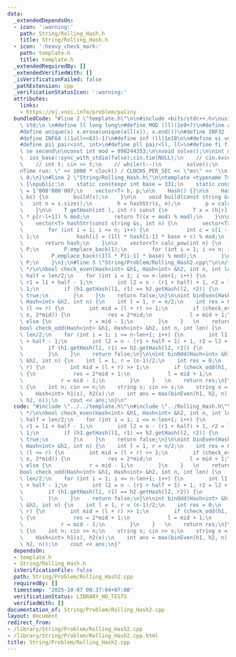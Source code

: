 ```yaml
---
data:
  _extendedDependsOn:
  - icon: ':warning:'
    path: String/Rolling_Hash.h
    title: String/Rolling_Hash.h
  - icon: ':heavy_check_mark:'
    path: template.h
    title: template.h
  _extendedRequiredBy: []
  _extendedVerifiedWith: []
  _isVerificationFailed: false
  _pathExtension: cpp
  _verificationStatusIcon: ':warning:'
  attributes:
    links:
    - https://oj.vnoi.info/problem/paliny
  bundledCode: "#line 2 \"template.h\"\n\n#include <bits/stdc++.h>\nusing namespace\
    \ std;\n \n#define ll long long\n#define MOD (ll)(1e9+7)\n#define all(x) (x).begin(),(x).end()\n\
    #define unique(x) x.erase(unique(all(x)), x.end())\n#define INF32 ((1ull<<31)-1)\n\
    #define INF64 ((1ull<<63)-1)\n#define inf (ll)1e18\n\n#define vi vector<int>\n\
    #define pii pair<int, int>\n#define pll pair<ll, ll>\n#define fi first\n#define\
    \ se second\n\nconst int mod = 998244353;\n\nvoid solve();\n\nint main(){\n  \
    \  ios_base::sync_with_stdio(false);cin.tie(NULL);\n    // cin.exceptions(cin.failbit);\n\
    \    // int t; cin >> t;\n    // while(t--)\n        solve();\n    cerr << \"\\\
    nTime run: \" << 1000 * clock() / CLOCKS_PER_SEC << \"ms\" << '\\n';\n    return\
    \ 0;\n}\n#line 2 \"String/Rolling_Hash.h\"\n\ntemplate <typename T>\nclass Hash\
    \ {\npublic:\n    static constexpr int base = 331;\n    static constexpr int mod\
    \ = 1'000'000'007;\n    vector<T> h, p;\n\n    Hash() {}\n\n    Hash(const string\
    \ &s) {\n        build(s);\n    }\n\n    void build(const string &s) {\n     \
    \   int n = s.size();\n        h = hashStr(s, n);\n        p = calc_pow(n);\n\
    \    }\n\n    T getHash(int l, int r) const {\n        T x = (h[r] - 1ll * h[l-1]\
    \ * p[r-l+1]) % mod;\n        return T((x + mod) % mod);\n    }\n\nprivate:\n\
    \    vector<T> hashStr(const string &s, int n) {\n        vector<T> hash(n + 1);\n\
    \        for (int i = 1; i <= n; i++) {\n            int c = s[i - 1] - 'a' +\
    \ 1;\n            hash[i] = (1ll * hash[i-1] * base + c) % mod;\n        }\n \
    \       return hash;\n    }\n\n    vector<T> calc_pow(int n) {\n        vector<T>\
    \ P;\n        P.emplace_back(1);\n        for (int i = 1; i <= n; i++) {\n   \
    \         P.emplace_back((1ll * P[i-1] * base) % mod);\n        }\n        return\
    \ P;\n    }\n};\n#line 3 \"String/Problem/Rolling_Hash2.cpp\"\n\n/* AC: https://oj.vnoi.info/problem/paliny\
    \ */\n\nbool check_even(Hash<int> &h1, Hash<int> &h2, int n, int len) {\n    int\
    \ half = len/2;\n    for (int i = 1; i <= n-len+1; i++) {\n        int l1 = i,\
    \ r1 = l1 + half - 1;\n        int l2 = n - (r1 + half) + 1, r2 = l2 + half -\
    \ 1;\n        if (h1.getHash(l1, r1) == h2.getHash(l2, r2)) {\n            return\
    \ true;\n        }\n    }\n    return false;\n}\n\nint binEven(Hash<int> &h1,\
    \ Hash<int> &h2, int n) {\n    int l = 1, r = n/2;\n    int res = 0;\n    while\
    \ (l <= r) {\n        int mid = (l + r) >> 1;\n        if (check_even(h1, h2,\
    \ n, 2*mid)) {\n            res = 2*mid;\n            l = mid + 1;\n        }\
    \ else {\n            r = mid - 1;\n        }\n    }   \n    return res;\n}\n\n\
    bool check_odd(Hash<int> &h1, Hash<int> &h2, int n, int len) {\n    int half =\
    \ len/2;\n    for (int i = 1; i <= n-len+1; i++) {\n        int l1 = i, r1 = l1\
    \ + half - 1;\n        int l2 = n - (r1 + half + 1) + 1, r2 = l2 + half - 1;\n\
    \        if (h1.getHash(l1, r1) == h2.getHash(l2, r2)) {\n            return true;\n\
    \        }\n    }\n    return false;\n}\n\nint binOdd(Hash<int> &h1, Hash<int>\
    \ &h2, int n) {\n    int l = 1, r = (n-1)/2;\n    int res = 0;\n    while (l <=\
    \ r) {\n        int mid = (l + r) >> 1;\n        if (check_odd(h1, h2, n, 2*mid+1))\
    \ {\n            res = 2*mid + 1;\n            l = mid + 1;\n        } else {\n\
    \            r = mid - 1;\n        }\n    }   \n    return res;\n}\n\nvoid solve()\
    \ {\n    int n; cin >> n;\n    string s; cin >> s;\n    string x = s;\n    reverse(all(x));\n\
    \    Hash<int> h1(s), h2(x);\n    int ans = max(binEven(h1, h2, n), binOdd(h1,\
    \ h2, n));\n    cout << ans;\n}\n"
  code: "#include \"../../template.h\"\n#include \"../Rolling_Hash.h\"\n\n/* AC: https://oj.vnoi.info/problem/paliny\
    \ */\n\nbool check_even(Hash<int> &h1, Hash<int> &h2, int n, int len) {\n    int\
    \ half = len/2;\n    for (int i = 1; i <= n-len+1; i++) {\n        int l1 = i,\
    \ r1 = l1 + half - 1;\n        int l2 = n - (r1 + half) + 1, r2 = l2 + half -\
    \ 1;\n        if (h1.getHash(l1, r1) == h2.getHash(l2, r2)) {\n            return\
    \ true;\n        }\n    }\n    return false;\n}\n\nint binEven(Hash<int> &h1,\
    \ Hash<int> &h2, int n) {\n    int l = 1, r = n/2;\n    int res = 0;\n    while\
    \ (l <= r) {\n        int mid = (l + r) >> 1;\n        if (check_even(h1, h2,\
    \ n, 2*mid)) {\n            res = 2*mid;\n            l = mid + 1;\n        }\
    \ else {\n            r = mid - 1;\n        }\n    }   \n    return res;\n}\n\n\
    bool check_odd(Hash<int> &h1, Hash<int> &h2, int n, int len) {\n    int half =\
    \ len/2;\n    for (int i = 1; i <= n-len+1; i++) {\n        int l1 = i, r1 = l1\
    \ + half - 1;\n        int l2 = n - (r1 + half + 1) + 1, r2 = l2 + half - 1;\n\
    \        if (h1.getHash(l1, r1) == h2.getHash(l2, r2)) {\n            return true;\n\
    \        }\n    }\n    return false;\n}\n\nint binOdd(Hash<int> &h1, Hash<int>\
    \ &h2, int n) {\n    int l = 1, r = (n-1)/2;\n    int res = 0;\n    while (l <=\
    \ r) {\n        int mid = (l + r) >> 1;\n        if (check_odd(h1, h2, n, 2*mid+1))\
    \ {\n            res = 2*mid + 1;\n            l = mid + 1;\n        } else {\n\
    \            r = mid - 1;\n        }\n    }   \n    return res;\n}\n\nvoid solve()\
    \ {\n    int n; cin >> n;\n    string s; cin >> s;\n    string x = s;\n    reverse(all(x));\n\
    \    Hash<int> h1(s), h2(x);\n    int ans = max(binEven(h1, h2, n), binOdd(h1,\
    \ h2, n));\n    cout << ans;\n}"
  dependsOn:
  - template.h
  - String/Rolling_Hash.h
  isVerificationFile: false
  path: String/Problem/Rolling_Hash2.cpp
  requiredBy: []
  timestamp: '2025-10-07 00:37:04+07:00'
  verificationStatus: LIBRARY_NO_TESTS
  verifiedWith: []
documentation_of: String/Problem/Rolling_Hash2.cpp
layout: document
redirect_from:
- /library/String/Problem/Rolling_Hash2.cpp
- /library/String/Problem/Rolling_Hash2.cpp.html
title: String/Problem/Rolling_Hash2.cpp
---
```


